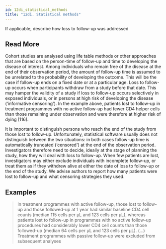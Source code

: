 ```yaml
---
id: 12di_statistical_methods
title: "12di. Statistical methods"
---
```

If applicable, describe how loss to follow-up was addressed

## Read More

Cohort studies are analysed using life table methods or other approaches that are based on the person-time of follow-up and time to developing the disease of interest. Among individuals who remain free of the disease at the end of their observation period, the amount of follow-up time is assumed to be unrelated to the probability of developing the outcome. This will be the case if follow-up ends on a fixed date or at a particular age. Loss to follow-up occurs when participants withdraw from a study before that date. This may hamper the validity of a study if loss to follow-up occurs selectively in exposed individuals, or in persons at high risk of developing the disease (‘informative censoring'). In the example above, patients lost to follow-up in treatment programmes with no active follow-up had fewer CD4 helper cells than those remaining under observation and were therefore at higher risk of dying [116].

It is important to distinguish persons who reach the end of the study from those lost to follow-up. Unfortunately, statistical software usually does not distinguish between the two situations: in both cases follow-up time is automatically truncated (‘censored') at the end of the observation period. Investigators therefore need to decide, ideally at the stage of planning the study, how they will deal with loss to follow-up. When few patients are lost, investigators may either exclude individuals with incomplete follow-up, or treat them as if they withdrew alive at either the date of loss to follow-up or the end of the study. We advise authors to report how many patients were lost to follow-up and what censoring strategies they used.

## Examples

> In treatment programmes with active follow-up, those lost to follow-up and those followed-up at 1 year had similar baseline CD4 cell counts (median 115 cells per μL and 123 cells per μL), whereas patients lost to follow-up in programmes with no active follow-up procedures had considerably lower CD4 cell counts than those followed-up (median 64 cells per μL and 123 cells per μL). (…) Treatment programmes with passive follow-up were excluded from subsequent analyses
